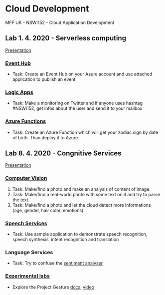 # Cloud Development
MFF UK - NSWI152 - Cloud Application Development

## Lab 1. 4. 2020 - Serverless computing

[Presentation](https://github.com/vaclavek/CloudDevelopment/tree/master/Presentations/2019-04-03-Serverless-computing.pptx)

### [Event Hub](https://github.com/vaclavek/CloudDevelopment/tree/master/Lab-2019-04-03/01_EventHubPublisher)
- Task: Create an Event Hub on your Azure account and use attached application to publish an event
### [Logic Apps](https://github.com/vaclavek/CloudDevelopment/tree/master/Lab-2019-04-03/02_LogicApps)
- Task: Make a monitoring on Twitter and if anyone uses hashtag #NSWI152, get infos about the user and send it to your mailbox
### [Azure Functions](https://github.com/vaclavek/CloudDevelopment/tree/master/Lab-2019-04-03/03_AzureFunctions)
- Task: Create an Azure Function which will get your zodiac sign by date of birth. Than deploy it to Azure.

## Lab 8. 4. 2020 - Congnitive Services

[Presentation](https://github.com/vaclavek/CloudDevelopment/tree/master/Presentations/2019-04-10-Cognitive-services.pptx)

### [Computer Vision](https://github.com/vaclavek/CloudDevelopment/tree/master/Lab-2019-04-10/01_ComputerVision)
1. Task: Make/find a photo and make an analysis of content of image.
1. Task: Make/find a real-world photo with some text on it and try to parse the text.
1. Task: Make/find a photo and let the cloud detect more informations (age, gender, hair color, emotions)

### [Speech Services](https://github.com/vaclavek/CloudDevelopment/tree/master/Lab-2019-04-10/02_Speech)
- Task: Use sample application to demonstrate speech recognition, speech  synthesis, intent recognition and translation

### Language Services
- Task: Try to confuse the [sentiment analyser](https://azure.microsoft.com/en-us/services/cognitive-services/text-analytics/)

### [Experimental labs](https://labs.cognitive.microsoft.com/)
- Explore the Project Gesture [docs](https://labs.cognitive.microsoft.com/en-us/project-gesture), [video](https://youtu.be/k38ygfiAqVg)
